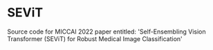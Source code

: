 # SEViT
Source code for MICCAI 2022 paper entitled: 'Self-Ensembling Vision Transformer (SEViT) for Robust Medical Image Classification'
